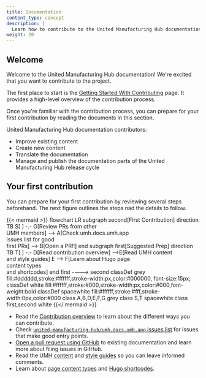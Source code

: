 ```yaml
---
title: Documentation
content_type: concept
description: |
  Learn how to contribute to the United Manufacturing Hub documentation.
weight: 20
---
```


<!-- overview -->

## Welcome

Welcome to the United Manufacturing Hub documentation! We're excited that you want
to contribute to the project.

The first place to start is the [Getting Started With Contributing](/docs/development/contribute/getting-started/)
page. It provides a high-level overview of the contribution process.

Once you're familiar with the contribution process, you can prepare for your
first contribution by reading the documents in this section.

United Manufacturing Hub documentation contributors:

- Improve existing content
- Create new content
- Translate the documentation
- Manage and publish the documentation parts of the United Manufacturing Hub release cycle

## Your first contribution

You can prepare for your first contribution by reviewing several steps beforehand.
The next figure outlines the steps nad the details to follow.

{{< mermaid >}}
flowchart LR
    subgraph second[First Contribution]
    direction TB
    S[ ] -.-
    G[Review PRs from other<br>UMH members] -->
    A[Check umh.docs.umh.app<br>issues list for good<br>first PRs] --> B[Open a PR!!]
    end
    subgraph first[Suggested Prep]
    direction TB
       T[ ] -.-
       D[Read contribution overview] -->E[Read UMH content<br>and style guides]
       E --> F[Learn about Hugo page<br>content types<br>and shortcodes]
    end
    first ----> second
classDef grey fill:#dddddd,stroke:#ffffff,stroke-width:px,color:#000000, font-size:15px;
classDef white fill:#ffffff,stroke:#000,stroke-width:px,color:#000,font-weight:bold
classDef spacewhite fill:#ffffff,stroke:#fff,stroke-width:0px,color:#000
class A,B,D,E,F,G grey
class S,T spacewhite
class first,second white
{{</ mermaid >}}

- Read the [Contribution overview](/docs/development/contribute/new-content/) to
  learn about the different ways you can contribute.
- Check [`united-manufacturing-hub/umh.docs.umh.app` issues list](https://github.com/united-manufacturing-hub/umh.docs.umh.app/issues)
  for issues that make good entry points.
- [Open a pull request using GitHub](/docs/development/contribute/new-content/pull-request/)
  to existing documentation and learn more about filing issues in GitHub.
- Read the UMH [content](/docs/development/contribute/documentation/style/content-guide/) and
  [style guides](/docs/development/contribute/documentation/style/style-guide/) so you can leave informed comments.
- Learn about [page content types](/docs/development/contribute/documentation/style/page-content-types/)
  and [Hugo shortcodes](/docs/development/contribute/documentation/style/hugo-shortcodes/).
